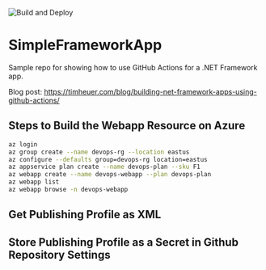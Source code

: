 ![Build and Deploy](https://github.com/timheuer/SimpleFrameworkApp/workflows/Build%20and%20Deploy/badge.svg?branch=master)

# SimpleFrameworkApp
Sample repo for showing how to use GitHub Actions for a .NET Framework app.

Blog post: https://timheuer.com/blog/building-net-framework-apps-using-github-actions/

## Steps to Build the Webapp Resource on Azure
```sh
az login
az group create --name devops-rg --location eastus
az configure --defaults group=devops-rg location=eastus
az appservice plan create --name devops-plan --sku F1
az webapp create --name devops-webapp --plan devops-plan
az webapp list
az webapp browse -n devops-webapp
```

## Get Publishing Profile as XML


## Store Publishing Profile as a Secret in Github Repository Settings

